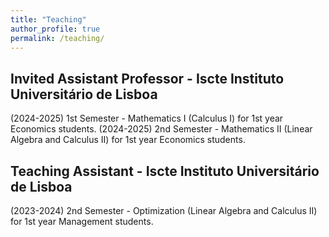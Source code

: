 ```yaml
---
title: "Teaching"
author_profile: true
permalink: /teaching/
---
```


## Invited Assistant Professor - Iscte Instituto Universitário de Lisboa 
(2024-2025) 1st Semester - Mathematics I (Calculus I) for 1st year Economics students.
(2024-2025) 2nd Semester - Mathematics II (Linear Algebra and Calculus II) for 1st year Economics students.

## Teaching Assistant - Iscte Instituto Universitário de Lisboa 
(2023-2024) 2nd Semester - Optimization (Linear Algebra and Calculus II) for 1st year Management students.
